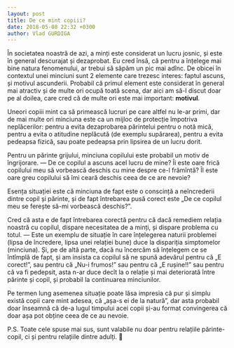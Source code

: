 ```yaml
---
layout: post
title: De ce mint copiii?
date: 2018-05-08 22:32 +0300
author: Vlad GURDIGA
---
```


În societatea noastră de azi, a minți este considerat un lucru josnic, și este
în general descurajat și dezaprobat. Eu cred însă, că pentru a înțelege mai bine
natura fenomenului, ar trebui să săpăm un pic mai adînc. De obicei în contextul
unei minciuni sunt 2 elemente care trezesc interes: faptul ascuns, și motivul
ascunderii.  Probabil că primul element este considerat în general mai atractiv
și de multe ori ocupă toată scena, dar aici am să-l discut doar pe al doilea,
care cred că de multe ori este mai important: **motivul**.

Uneori copiii mint ca să primească lucruri pe care altfel nu le-ar primi, dar de
mai multe ori minciuna este ca un mijloc de protecție împotriva neplăcerilor:
pentru a evita dezaprobarea părintelui pentru o notă mică, pentru a evita
o atitudine neplăcută (de exemplu supărarea), pentru a evita pedeapsa fizică,
sau poate pedeapsa prin lipsirea de un lucru dorit.

Pentru un părinte grijului, minciuna copilului este probabil un motiv de
îngrijorare. — De ce copilul a ascuns acel lucru de mine? Îi este oare frică
copilului meu să vorbească deschis cu mine despre ce-l frămîntă? Îl este oare
greu copilului să îmi ceară deschis ceea de ce are nevoie?

Esența situației este că minciuna de fapt este o conscință a neîncrederii dintre
copil și părinte, și de fapt întrebarea pusă corect este „De ce copilul meu se
ferește să-mi vorbească deschis?”.

Cred că asta e de fapt întrebarea corectă pentru că dacă remediem relația
noastră cu copilul, dispare necesitatea de a minți, și dispare problema cu
totul. — Este un exemplu de situație în care înțelegerea naturii problemei
(lipsa de încredere, lipsa unei relației bune) duce la dispariția simptomelor
(minciuna). Și, pe de altă parte, dacă nu încercăm să înțelegem ce se întîmplă
de fapt, și am insista ca copilul să ne spună adevărul pentru că „E corect!”,
sau pentru că „Nu-i frumos!” sau pentru că „E rușine!!” sau pentru că va fi
pedepsit, asta n-ar duce decît la o relație și mai deteriorată între părinte și
copil, și probabil la continuarea minciunilor.

Pe termen lung asemenea situație poate lăsa impresia că pur și simplu există
copii care mint adesea, că „așa-s ei de la natură”, dar asta probabil doar
înseamnă că de-a lugul timpului acei copii și-au format convingerea că doar așa
pot obține ceea de ce au nevoie.

P.S. Toate cele spuse mai sus, sunt valabile nu doar pentru relațiile
părinte-copil, ci și pentru relațiile dintre adulți. 🙂
